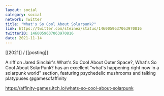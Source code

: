 ```yaml
---
layout: social
category: social
network: Twitter
title: "What's So Cool About Solarpunk?"
link: https://twitter.com/steinea/status/1460059637063970816
twitterID: 1460059637063970816
date: 2021-11-14
---
```


[[2021]] / [[posting]]

A riff on Jared Sinclair's What's So Cool About Outer Space?, What's So Cool About SolarPunk? has an excellent "what's happening right now in a solarpunk world" section, featuring psychedelic mushrooms and talking platypuses @gamesofaffinity

<https://affinity-games.itch.io/whats-so-cool-about-solarpunk>

